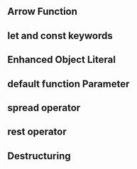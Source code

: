 ## Arrow Function
## let and const keywords
## Enhanced Object Literal
## default function Parameter
## spread operator
## rest operator
## Destructuring
